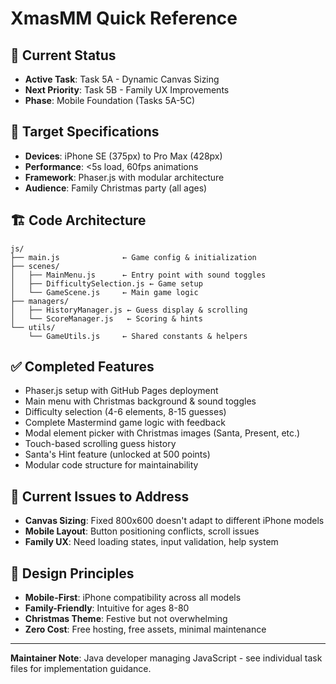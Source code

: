 # XmasMM Quick Reference

## 🎯 Current Status
- **Active Task**: Task 5A - Dynamic Canvas Sizing
- **Next Priority**: Task 5B - Family UX Improvements  
- **Phase**: Mobile Foundation (Tasks 5A-5C)

## 📱 Target Specifications
- **Devices**: iPhone SE (375px) to Pro Max (428px)
- **Performance**: <5s load, 60fps animations
- **Framework**: Phaser.js with modular architecture
- **Audience**: Family Christmas party (all ages)

## 🏗️ Code Architecture
```
js/
├── main.js              ← Game config & initialization
├── scenes/
│   ├── MainMenu.js      ← Entry point with sound toggles
│   ├── DifficultySelection.js ← Game setup
│   └── GameScene.js     ← Main game logic
├── managers/
│   ├── HistoryManager.js ← Guess display & scrolling
│   └── ScoreManager.js   ← Scoring & hints
└── utils/
    └── GameUtils.js     ← Shared constants & helpers
```

## ✅ Completed Features
- Phaser.js setup with GitHub Pages deployment
- Main menu with Christmas background & sound toggles
- Difficulty selection (4-6 elements, 8-15 guesses)
- Complete Mastermind game logic with feedback
- Modal element picker with Christmas images (Santa, Present, etc.)
- Touch-based scrolling guess history
- Santa's Hint feature (unlocked at 500 points)
- Modular code structure for maintainability

## 🎯 Current Issues to Address
- **Canvas Sizing**: Fixed 800x600 doesn't adapt to different iPhone models
- **Mobile Layout**: Button positioning conflicts, scroll issues
- **Family UX**: Need loading states, input validation, help system

## 🎄 Design Principles
- **Mobile-First**: iPhone compatibility across all models
- **Family-Friendly**: Intuitive for ages 8-80
- **Christmas Theme**: Festive but not overwhelming
- **Zero Cost**: Free hosting, free assets, minimal maintenance

---
**Maintainer Note**: Java developer managing JavaScript - see individual task files for implementation guidance.
